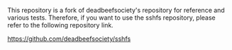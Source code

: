 This repository is a fork of deadbeefsociety's repository for reference and various tests.
Therefore, if you want to use the sshfs repository, please refer to the following repository link.

https://github.com/deadbeefsociety/sshfs
